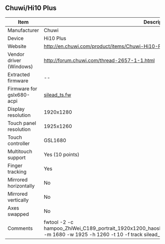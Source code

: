 Chuwi/Hi10 Plus
---------------------------------------------

| Item                      | Description |
|---------------------------|-------------|
| Manufacturer              | Chuwi       |
| Device                    | Hi10 Plus  |
| Website                   | http://en.chuwi.com/product/items/Chuwi-Hi10-Plus.html |
| Vendor driver (Windows)   | http://forum.chuwi.com/thread-2657-1-1.html |
| Extracted firmware        |  -- |
| Firmware for gslx680-acpi | [silead_ts.fw](silead_ts.fw) |
| Display resolution        | 1920x1280 |
| Touch panel resolution    | 1925x1260 |
| Touch controller          | GSL1680 |
| Multitouch support        | Yes (10 points) |
| Finger tracking           | Yes |
| Mirrored horizontally     | No |
| Mirrored vertically       | No |
| Axes swapped              | No |
| Comments | fwtool -2 -c hampoo_ZhiWei_C189_portrait_1920x1200_haosheng_3680_0017_64bit_20160726_Wangshu.h -m 1680 -w 1925 -h 1260 -t 10 -f track   silead_ts.fw |

